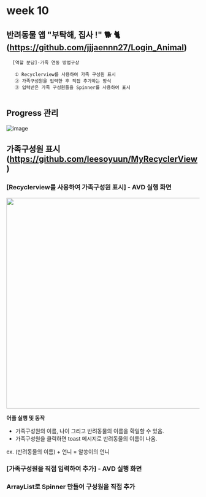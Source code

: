 #  week 10


## 반려동물 앱 "부탁해, 집사 !" 🐕 🐈 (https://github.com/jjjaennn27/Login_Animal)
<pre> <code> [역할 분담]-가족 연동 방법구상 

   ① Recyclerview를 사용하여 가족 구성원 표시
   ② 가족구성원을 입력한 후 직접 추가하는 방식
   ③ 입력받은 가족 구성원들을 Spinner를 사용하여 표시

</code></pre>

## Progress 관리
![image](https://user-images.githubusercontent.com/72747781/117760924-72a63880-b261-11eb-9d22-66ece4b437a1.png)


## 가족구성원 표시 (https://github.com/leesoyuun/MyRecyclerView)

### [Recyclerview를 사용하여 가족구성원 표시] - AVD 실행 화면
<img src="https://user-images.githubusercontent.com/72747781/117760528-c2d0cb00-b260-11eb-95ef-1e963285ada0.png" height="550px"></img>


**어플 실행 및 동작**  
* 가족구성원의 이름, 나이 그리고 반려동물의 이름을 확일할 수 있음.
* 가족구성원을 클릭하면 toast 메시지로 반려동물의 이름이 나옴.

 ex. (반려동물의 이름) + 언니 = 알쏭이의 언니
 
 
 ### [가족구성원을 직접 입력하여 추가] - AVD 실행 화면


### ArrayList로 Spinner 만들어 구성원을 직접 추가
